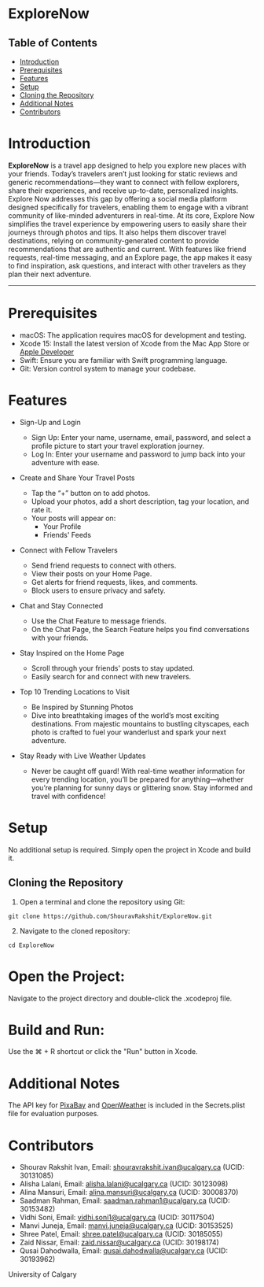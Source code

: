 # **ExploreNow**

## Table of Contents
- [Introduction](#introduction)
- [Prerequisites](#prerequisites)
- [Features](#features)
- [Setup](#setup)
- [Cloning the Repository](#cloning-the-repository)
- [Additional Notes](#additional-notes)
- [Contributors](#contributors)

# **Introduction**
**ExploreNow** is a travel app designed to help you explore new places with your friends. Today’s travelers aren’t just looking for static reviews and generic recommendations—they want to connect with fellow explorers, share their experiences, and receive up-to-date, personalized insights. Explore Now addresses this gap by offering a social media platform designed specifically for travelers, enabling them to engage with a vibrant community of like-minded adventurers in real-time.
At its core, Explore Now simplifies the travel experience by empowering users to easily share their journeys through photos and tips. It also helps them discover travel destinations, relying on community-generated content to provide recommendations that are authentic and current. With features like friend requests, real-time messaging, and an Explore page, the app makes it easy to find inspiration, ask questions, and interact with other travelers as they plan their next adventure.

---
# **Prerequisites**
- macOS: The application requires macOS for development and testing.
- Xcode 15: Install the latest version of Xcode from the Mac App Store or [Apple Developer](https://developer.apple.com/xcode/)
- Swift: Ensure you are familiar with Swift programming language.
- Git: Version control system to manage your codebase.

# **Features**
- Sign-Up and Login
  - Sign Up: Enter your name, username, email, password, and select a profile picture to start your travel exploration journey.
  - Log In: Enter your username and password to jump back into your adventure with ease.
    
- Create and Share Your Travel Posts
  - Tap the “+” button on to add photos.
  - Upload your photos, add a short description, tag your location, and rate it.
  - Your posts will appear on:
    - Your Profile
    - Friends' Feeds
      
- Connect with Fellow Travelers
  - Send friend requests to connect with others.
  - View their posts on your Home Page.
  - Get alerts for friend requests, likes, and comments.
  - Block users to ensure privacy and safety.
    
- Chat and Stay Connected
  - Use the Chat Feature to message friends.
  - On the Chat Page, the Search Feature helps you find conversations with your friends.
    
- Stay Inspired on the Home Page
  - Scroll through your friends' posts to stay updated.
  - Easily search for and connect with new travelers.
  

- Top 10 Trending Locations to Visit 
    - Be Inspired by Stunning Photos 
    - Dive into breathtaking images of the world’s most exciting destinations. From majestic mountains to bustling cityscapes, each photo is crafted to fuel your wanderlust and spark your next adventure. 

- Stay Ready with Live Weather Updates 
    - Never be caught off guard! With real-time weather information for every trending location, you’ll be prepared for anything—whether you’re planning for sunny days or glittering snow. Stay informed and travel with confidence!

# **Setup**
No additional setup is required. Simply open the project in Xcode and build it.

## Cloning the Repository

1. Open a terminal and clone the repository using Git:

```
git clone https://github.com/ShouravRakshit/ExploreNow.git
```

2. Navigate to the cloned repository:

```
cd ExploreNow
```

# **Open the Project:**
Navigate to the project directory and double-click the .xcodeproj file.

# **Build and Run:**
Use the ⌘ + R shortcut or click the "Run" button in Xcode.

# **Additional Notes**
The API key for [PixaBay](https://pixabay.com/) and [OpenWeather](https://openweathermap.org/) is included in the Secrets.plist file for evaluation purposes.

# **Contributors**
- Shourav Rakshit Ivan, Email: shouravrakshit.ivan@ucalgary.ca  (UCID: 30131085)
- Alisha Lalani, Email: alisha.lalani@ucalgary.ca               (UCID: 30123098)
- Alina Mansuri, Email: alina.mansuri@ucalgary.ca	            (UCID: 30008370)
- Saadman Rahman, Email: saadman.rahman1@ucalgary.ca	        (UCID: 30153482)
- Vidhi Soni, Email: vidhi.soni1@ucalgary.ca                    (UCID: 30117504)
- Manvi Juneja, Email: manvi.juneja@ucalgary.ca	                (UCID: 30153525)
- Shree Patel, Email: shree.patel@ucalgary.ca	                  (UCID: 30185055)
- Zaid Nissar, Email: zaid.nissar@ucalgary.ca	                  (UCID: 30198174)
- Qusai Dahodwalla, Email: qusai.dahodwalla@ucalgary.ca         (UCID: 30193962)

University of Calgary
